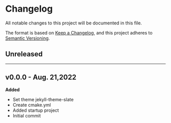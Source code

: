 # Changelog
All notable changes to this project will be documented in this file.

The format is based on [Keep a Changelog](https://keepachangelog.com/en/1.0.0/),
and this project adheres to [Semantic Versioning](https://semver.org/spec/v2.0.0.html).

## Unreleased


---
## v0.0.0 - Aug. 21,2022
**Added**
- Set theme jekyll-theme-slate
- Create cmake.yml
- Added startup project
- Initial commit
